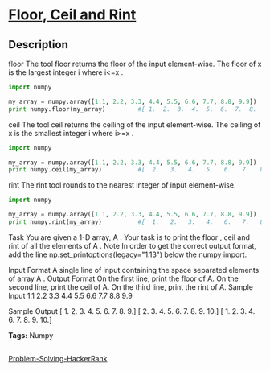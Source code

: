 # [Floor, Ceil and Rint][title]

## Description

floor
The tool floor returns the floor of the input element-wise.
The floor of x is the largest integer i  where i<=x .

```python
import numpy

my_array = numpy.array([1.1, 2.2, 3.3, 4.4, 5.5, 6.6, 7.7, 8.8, 9.9])
print numpy.floor(my_array)         #[ 1.  2.  3.  4.  5.  6.  7.  8.  9.]
```

ceil
The tool ceil returns the ceiling of the input element-wise.
The ceiling of x is the smallest integer i where i>=x .

```python
import numpy

my_array = numpy.array([1.1, 2.2, 3.3, 4.4, 5.5, 6.6, 7.7, 8.8, 9.9])
print numpy.ceil(my_array)          #[  2.   3.   4.   5.   6.   7.   8.   9.  10.]
```

rint
The rint tool rounds to the nearest integer of input element-wise.

```python
import numpy

my_array = numpy.array([1.1, 2.2, 3.3, 4.4, 5.5, 6.6, 7.7, 8.8, 9.9])
print numpy.rint(my_array)          #[  1.   2.   3.   4.   6.   7.   8.   9.  10.]
```

Task
You are given a 1-D array, A . Your task is to print the floor , ceil and rint of all the elements of A .
Note
In order to get the correct output format, add the line
np.set_printoptions(legacy="1.13") below the numpy import.

Input Format
A single line of input containing the space separated elements of array A .
Output Format
On the first line, print the floor of A.
On the second line, print the ceil of A.
On the third line, print the rint of A.
Sample Input
1.1 2.2 3.3 4.4 5.5 6.6 7.7 8.8 9.9

Sample Output
[ 1.  2.  3.  4.  5.  6.  7.  8.  9.]
[  2.   3.   4.   5.   6.   7.   8.   9.  10.]
[  1.   2.   3.   4.   6.   7.   8.   9.  10.]

**Tags:** Numpy

##

[Problem-Solving-HackerRank][ajl]

[title]: https://www.hackerrank.com/challenges/floor-ceil-and-rint/problem?isFullScreen=true
[ajl]: https://github.com/yossef-seyam/Problem-Solving-HackerRank
